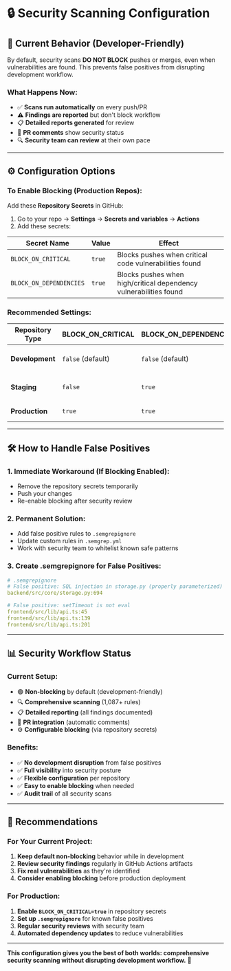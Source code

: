 # 🔒 Security Scanning Configuration

## 🚦 **Current Behavior (Developer-Friendly)**

By default, security scans **DO NOT BLOCK** pushes or merges, even when vulnerabilities are found. This prevents false positives from disrupting development workflow.

### **What Happens Now:**
- ✅ **Scans run automatically** on every push/PR
- ⚠️ **Findings are reported** but don't block workflow
- 📋 **Detailed reports generated** for review
- 💬 **PR comments** show security status
- 🔍 **Security team can review** at their own pace

---

## ⚙️ **Configuration Options**

### **To Enable Blocking (Production Repos):**

Add these **Repository Secrets** in GitHub:

1. Go to your repo → **Settings** → **Secrets and variables** → **Actions**
2. Add these secrets:

| Secret Name | Value | Effect |
|-------------|-------|--------|
| `BLOCK_ON_CRITICAL` | `true` | Blocks pushes when critical code vulnerabilities found |
| `BLOCK_ON_DEPENDENCIES` | `true` | Blocks pushes when high/critical dependency vulnerabilities found |

### **Recommended Settings:**

| Repository Type | BLOCK_ON_CRITICAL | BLOCK_ON_DEPENDENCIES | Reason |
|----------------|-------------------|----------------------|--------|
| **Development** | `false` (default) | `false` (default) | Allow development to continue |
| **Staging** | `false` | `true` | Block known dependency issues |
| **Production** | `true` | `true` | Maximum security |

---

## 🛠️ **How to Handle False Positives**

### **1. Immediate Workaround (If Blocking Enabled):**
- Remove the repository secrets temporarily
- Push your changes
- Re-enable blocking after security review

### **2. Permanent Solution:**
- Add false positive rules to `.semgrepignore`
- Update custom rules in `.semgrep.yml`
- Work with security team to whitelist known safe patterns

### **3. Create .semgrepignore for False Positives:**
```yaml
# .semgrepignore
# False positive: SQL injection in storage.py (properly parameterized)
backend/src/core/storage.py:694

# False positive: setTimeout is not eval
frontend/src/lib/api.ts:45
frontend/src/lib/api.ts:139
frontend/src/lib/api.ts:201
```

---

## 📊 **Security Workflow Status**

### **Current Setup:**
- 🟢 **Non-blocking** by default (development-friendly)
- 🔍 **Comprehensive scanning** (1,087+ rules)
- 📋 **Detailed reporting** (all findings documented)
- 💬 **PR integration** (automatic comments)
- ⚙️ **Configurable blocking** (via repository secrets)

### **Benefits:**
- ✅ **No development disruption** from false positives
- ✅ **Full visibility** into security posture
- ✅ **Flexible configuration** per repository
- ✅ **Easy to enable blocking** when needed
- ✅ **Audit trail** of all security scans

---

## 🎯 **Recommendations**

### **For Your Current Project:**
1. **Keep default non-blocking** behavior while in development
2. **Review security findings** regularly in GitHub Actions artifacts
3. **Fix real vulnerabilities** as they're identified
4. **Consider enabling blocking** before production deployment

### **For Production:**
1. **Enable `BLOCK_ON_CRITICAL=true`** in repository secrets
2. **Set up `.semgrepignore`** for known false positives
3. **Regular security reviews** with security team
4. **Automated dependency updates** to reduce vulnerabilities

---

**This configuration gives you the best of both worlds: comprehensive security scanning without disrupting development workflow.** 🎉